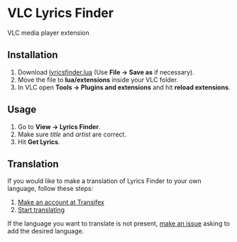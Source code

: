 VLC Lyrics Finder
==============

VLC media player extension

Installation
-------------
1. Download [lyricsfinder.lua](https://raw.githubusercontent.com/alexxxnf/VLC-Lyrics-Finder/master/lyricsfinder.lua) (Use **File -> Save as** if necessary).
2. Move the file to **lua/extensions** inside your VLC folder.
3. In VLC open **Tools -> Plugins and extensions** and hit **reload extensions**.

Usage
-------
1. Go to **View -> Lyrics Finder**.
2. Make sure *title* and *artist* are correct.
3. Hit **Get Lyrics**.

Translation
-------
If you would like to make a translation of Lyrics Finder to your own language, follow these steps:

1. [Make an account at Transifex](https://www.transifex.com)
2. [Start translating](https://www.transifex.com/projects/p/vlc-lyrics-finder/translate/)

If the language you want to translate is not present, [make an issue](https://github.com/alexxxnf/VLC-Lyrics-Finder/issues) asking to add the desired language.
